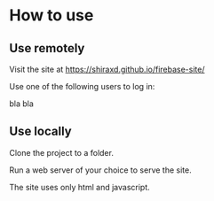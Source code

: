 # How to use

## Use remotely

Visit the site at https://shiraxd.github.io/firebase-site/

Use one of the following users to log in:

bla bla

## Use locally

Clone the project to a folder.

Run a web server of your choice to serve the site.

The site uses only html and javascript.